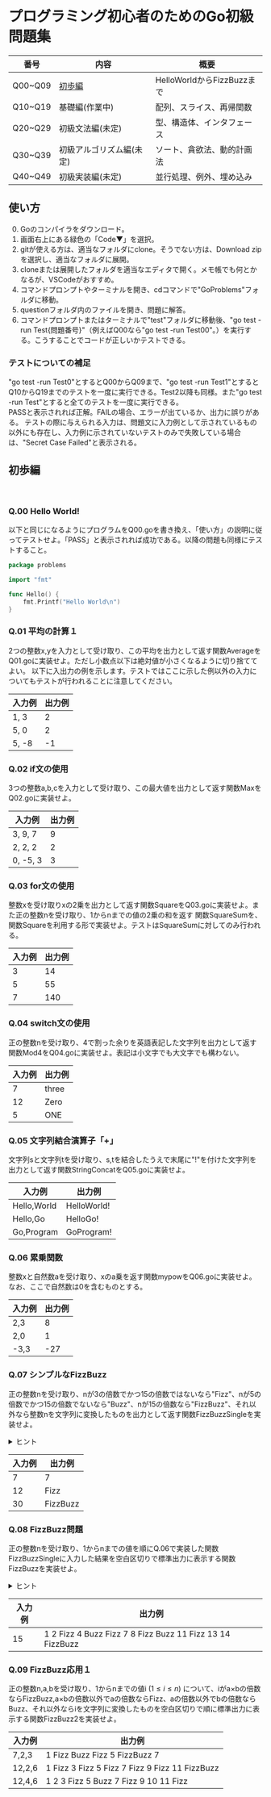 # プログラミング初心者のためのGo初級問題集


| 番号 | 内容 | 概要 |
| ---- | ---- | ---- |
| Q00~Q09 | [初歩編](#初歩編) | HelloWorldからFizzBuzzまで |
| Q10~Q19 | 基礎編(作業中) | 配列、スライス、再帰関数 |
| Q20~Q29 | 初級文法編(未定) | 型、構造体、インタフェース |
| Q30~Q39 | 初級アルゴリズム編(未定) | ソート、貪欲法、動的計画法 |
| Q40~Q49 | 初級実装編(未定) | 並行処理、例外、埋め込み |

## 使い方<br>

0. Goのコンパイラをダウンロード。
1. 画面右上にある緑色の「Code▼」を選択。
2. gitが使える方は、適当なフォルダにclone。そうでない方は、Download zipを選択し、適当なフォルダに展開。
3. cloneまたは展開したフォルダを適当なエディタで開く。メモ帳でも何とかなるが、VSCodeがおすすめ。
4. コマンドプロンプトやターミナルを開き、cdコマンドで"GoProblems"フォルダに移動。
5. questionフォルダ内のファイルを開き、問題に解答。
6. コマンドプロンプトまたはターミナルで"test"フォルダに移動後、"go test -run Test{問題番号}"（例えばQ00なら"go test -run Test00"。）を実行する。こうすることでコードが正しいかテストできる。


### テストについての補足

"go test -run Test0"とするとQ00からQ09まで、"go test -run Test1"とするとQ10からQ19までのテストを一度に実行できる。Test2以降も同様。また"go test -run Test"とすると全てのテストを一度に実行できる。<br>
PASSと表示されれば正解。FAILの場合、エラーが出ているか、出力に誤りがある。
テストの際に与えられる入力は、問題文に入力例として示されているもの以外にも存在し、入力例に示されていないテストのみで失敗している場合は、"Secret Case Failed"と表示される。


## 初歩編

<br>

### Q.00 Hello World!
以下と同じになるようにプログラムをQ00.goを書き換え、「使い方」の説明に従ってテストせよ。「PASS」と表示されれば成功である。以降の問題も同様にテストすること。


```Go
package problems

import "fmt"

func Hello() {
	fmt.Printf("Hello World\n")
}
```


### Q.01 平均の計算１
2つの整数x,yを入力として受け取り、この平均を出力として返す関数AverageをQ01.goに実装せよ。ただし小数点以下は絶対値が小さくなるように切り捨ててよい。
以下に入出力の例を示します。テストではここに示した例以外の入力についてもテストが行われることに注意してください。

| 入力例 | 出力例 |
| ---- | ---- |
| 1, 3 | 2 |
| 5, 0 | 2 |
| 5, -8 | -1 |

### Q.02 if文の使用
3つの整数a,b,cを入力として受け取り、この最大値を出力として返す関数MaxをQ02.goに実装せよ。


| 入力例 | 出力例 |
| ---- | ---- |
| 3, 9, 7 | 9 |
| 2, 2, 2 | 2 |
| 0, -5, 3 | 3 |

### Q.03 for文の使用
整数xを受け取りxの2乗を出力として返す関数SquareをQ03.goに実装せよ。また正の整数nを受け取り、1からnまでの値の2乗の和を返す
関数SquareSumを、関数Squareを利用する形で実装せよ。テストはSquareSumに対してのみ行われる。


| 入力例 | 出力例 |
| ---- | ---- |
| 3 | 14 |
| 5 | 55 |
| 7 | 140 |

### Q.04 switch文の使用
正の整数nを受け取り、4で割った余りを英語表記した文字列を出力として返す関数Mod4をQ04.goに実装せよ。表記は小文字でも大文字でも構わない。

| 入力例 | 出力例 |
| ---- | ---- |
| 7 | three |
| 12 | Zero |
| 5 | ONE |

### Q.05 文字列結合演算子「+」
文字列sと文字列tを受け取り、s,tを結合したうえで末尾に"!"を付けた文字列を出力として返す関数StringConcatをQ05.goに実装せよ。

| 入力例 | 出力例 |
| ---- | ---- |
| Hello,World | HelloWorld! |
| Hello,Go | HelloGo! |
| Go,Program | GoProgram! |


### Q.06 累乗関数
整数xと自然数aを受け取り、xのa乗を返す関数mypowをQ06.goに実装せよ。なお、ここで自然数は0を含むものとする。

| 入力例 | 出力例 |
| ---- | ---- |
| 2,3 | 8 |
| 2,0 | 1 |
| -3,3 | -27 |

### Q.07 シンプルなFizzBuzz
正の整数nを受け取り、nが3の倍数でかつ15の倍数ではないなら"Fizz"、nが5の倍数でかつ15の倍数でないなら"Buzz"、nが15の倍数なら"FizzBuzz"、それ以外なら整数nを文字列に変換したものを出力として返す関数FizzBuzzSingleを実装せよ。
<details><summary>ヒント</summary><div>
数値xを文字列に変換したいときは、"strconv"をimportしたうえで以下のように書く。

```Go
s:=strconv.Itoa(i)
```

解答用ファイルの最初に"strconv"をimportする文がコメントアウトされているので、"/*"と"*/"を削除してimportする文を有効化すること。
</div></details>

| 入力例 | 出力例 |
| ---- | ---- |
| 7 | 7 |
| 12 | Fizz |
| 30 | FizzBuzz |

### Q.08 FizzBuzz問題
正の整数nを受け取り、1からnまでの値を順にQ.06で実装した関数FizzBuzzSingleに入力した結果を空白区切りで標準出力に表示する関数FizzBuzzを実装せよ。
<details><summary>ヒント</summary><div>
Q.06のFizzBuzzSingle関数を利用すれば簡単。<br>
標準出力への出力には、Q00.goの関数Helloで使ったfmt.Printf関数を利用する、ただし、Q00.goにならってfmtのimportを行うこと。
</div></details>

| 入力例 | 出力例 |
| ---- | ---- |
| 15 | 1 2 Fizz 4 Buzz Fizz 7 8 Fizz Buzz 11 Fizz 13 14 FizzBuzz |

### Q.09 FizzBuzz応用１
正の整数n,a,bを受け取り、1からnまでの値i ($1\leq i\leq n$) について、iがa×bの倍数ならFizzBuzz,a×bの倍数以外でaの倍数ならFizz、aの倍数以外でbの倍数ならBuzz、それ以外ならiを文字列に変換したものを空白区切りで順に標準出力に表示する関数FizzBuzz2を実装せよ。

| 入力例 | 出力例 |
| ---- | ---- |
| 7,2,3 | 1 Fizz Buzz Fizz 5 FizzBuzz 7 |
| 12,2,6 | 1 Fizz 3 Fizz 5 Fizz 7 Fizz 9 Fizz 11 FizzBuzz |
| 12,4,6 | 1 2 3 Fizz 5 Buzz 7 Fizz 9 10 11 Fizz |

